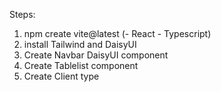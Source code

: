 Steps:

1. npm create vite@latest (- React - Typescript)
2. install Tailwind and DaisyUI
3. Create Navbar DaisyUI component
3. Create Tablelist component
4. Create Client type
